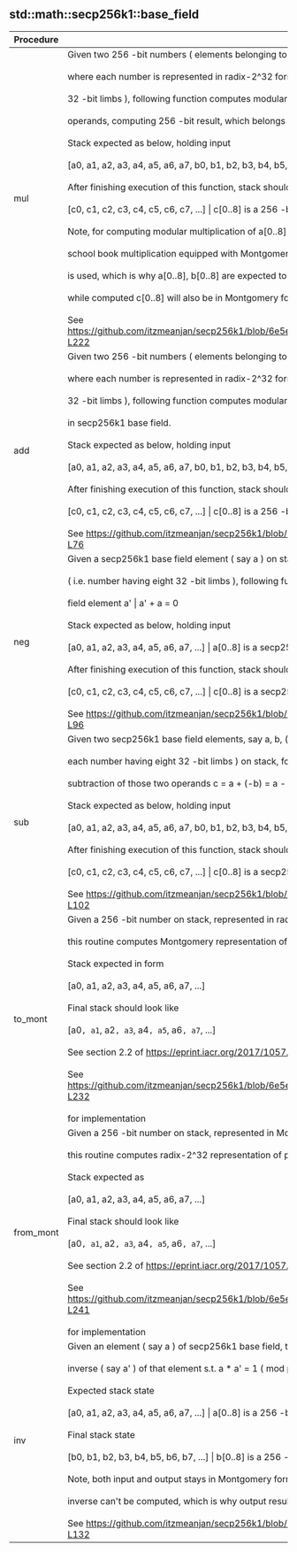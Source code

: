 
## std::math::secp256k1::base_field
| Procedure | Description |
| ----------- | ------------- |
| mul | Given two 256 -bit numbers ( elements belonging to secp256k1 base field ) on stack,<br /><br />where each number is represented in radix-2^32 form ( i.e. each number having eight<br /><br />32 -bit limbs ), following function computes modular multiplication of those two<br /><br />operands, computing 256 -bit result, which belongs to secp256k1 base field.<br /><br />Stack expected as below, holding input<br /><br />[a0, a1, a2, a3, a4, a5, a6, a7, b0, b1, b2, b3, b4, b5, b6, b7, ...] \| a[0..8], b[0..8] are 256 -bit numbers<br /><br />After finishing execution of this function, stack should look like<br /><br />[c0, c1, c2, c3, c4, c5, c6, c7, ...] \| c[0..8] is a 256 -bit number<br /><br />Note, for computing modular multiplication of a[0..8] & b[0..8],<br /><br />school book multiplication equipped with Montgomery reduction technique<br /><br />is used, which is why a[0..8], b[0..8] are expected to be in Montgomery form,<br /><br />while computed c[0..8] will also be in Montgomery form.<br /><br />See https://github.com/itzmeanjan/secp256k1/blob/6e5e654823a073add7d62b21ed88e9de9bb06869/field/base_field_utils.py#L101-L222 |
| add | Given two 256 -bit numbers ( elements belonging to secp256k1 base field ) on stack,<br /><br />where each number is represented in radix-2^32 form ( i.e. each number having eight<br /><br />32 -bit limbs ), following function computes modular addition of those two operands,<br /><br />in secp256k1 base field.<br /><br />Stack expected as below, holding input<br /><br />[a0, a1, a2, a3, a4, a5, a6, a7, b0, b1, b2, b3, b4, b5, b6, b7, ...] \| a[0..8], b[0..8] are 256 -bit numbers<br /><br />After finishing execution of this function, stack should look like<br /><br />[c0, c1, c2, c3, c4, c5, c6, c7, ...] \| c[0..8] is a 256 -bit number<br /><br />See https://github.com/itzmeanjan/secp256k1/blob/6e5e654823a073add7d62b21ed88e9de9bb06869/field/base_field.py#L57-L76 |
| neg | Given a secp256k1 base field element ( say a ) on stack, represented in Montgomery form<br /><br />( i.e. number having eight 32 -bit limbs ), following function negates it to<br /><br />field element a' \| a' + a = 0<br /><br />Stack expected as below, holding input<br /><br />[a0, a1, a2, a3, a4, a5, a6, a7, ...] \| a[0..8] is a secp256k1 base field element<br /><br />After finishing execution of this function, stack should look like<br /><br />[c0, c1, c2, c3, c4, c5, c6, c7, ...] \| c[0..8] is a secp256k1 base field element<br /><br />See https://github.com/itzmeanjan/secp256k1/blob/6e5e654823a073add7d62b21ed88e9de9bb06869/field/base_field.py#L78-L96 |
| sub | Given two secp256k1 base field elements, say a, b, ( represented in Montgomery form,<br /><br />each number having eight 32 -bit limbs ) on stack, following function computes modular<br /><br />subtraction of those two operands c = a + (-b) = a - b<br /><br />Stack expected as below, holding input<br /><br />[a0, a1, a2, a3, a4, a5, a6, a7, b0, b1, b2, b3, b4, b5, b6, b7, ...] \| a[0..8], b[0..8] are secp256k1 base field elements<br /><br />After finishing execution of this function, stack should look like<br /><br />[c0, c1, c2, c3, c4, c5, c6, c7, ...] \| c[0..8] is a secp256k1 base field element<br /><br />See https://github.com/itzmeanjan/secp256k1/blob/6e5e654823a073add7d62b21ed88e9de9bb06869/field/base_field.py#L98-L102 |
| to_mont | Given a 256 -bit number on stack, represented in radix-2^32 form i.e. eight 32 -bit limbs,<br /><br />this routine computes Montgomery representation of provided radix-2^32 number.<br /><br />Stack expected in form<br /><br />[a0, a1, a2, a3, a4, a5, a6, a7, ...]<br /><br />Final stack should look like<br /><br />[a0`, a1`, a2`, a3`, a4`, a5`, a6`, a7`, ...]<br /><br />See section 2.2 of https://eprint.iacr.org/2017/1057.pdf<br /><br />See https://github.com/itzmeanjan/secp256k1/blob/6e5e654823a073add7d62b21ed88e9de9bb06869/field/base_field_utils.py#L225-L232<br /><br />for implementation |
| from_mont | Given a 256 -bit number on stack, represented in Montgomery form i.e. eight 32 -bit limbs,<br /><br />this routine computes radix-2^32 representation of provided u256 number.<br /><br />Stack expected as<br /><br />[a0, a1, a2, a3, a4, a5, a6, a7, ...]<br /><br />Final stack should look like<br /><br />[a0`, a1`, a2`, a3`, a4`, a5`, a6`, a7`, ...]<br /><br />See section 2.2 of https://eprint.iacr.org/2017/1057.pdf<br /><br />See https://github.com/itzmeanjan/secp256k1/blob/6e5e654823a073add7d62b21ed88e9de9bb06869/field/base_field_utils.py#L235-L241<br /><br />for implementation |
| inv | Given an element ( say a ) of secp256k1 base field, this routine computes multiplicative<br /><br />inverse ( say a' ) of that element s.t. a * a' = 1 ( mod p ) \| p = secp256k1 base field prime<br /><br />Expected stack state<br /><br />[a0, a1, a2, a3, a4, a5, a6, a7, ...] \| a[0..8] is a 256 -bit number<br /><br />Final stack state<br /><br />[b0, b1, b2, b3, b4, b5, b6, b7, ...] \| b[0..8] is a 256 -bit number s.t. b = a^-1 ( mod p )<br /><br />Note, both input and output stays in Montgomery form. If 0 is input operand, then multiplicative<br /><br />inverse can't be computed, which is why output result is also 0.<br /><br />See https://github.com/itzmeanjan/secp256k1/blob/37b339db3e03d24c2977399eb8896ef515ebb09b/field/base_field.py#L114-L132 |

